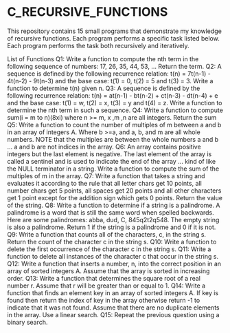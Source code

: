 # C_RECURSIVE_FUNCTIONS

This repository contains 15 small programs that demonstrate my knowledge of recursive functions. Each program performs a specific task listed below. Each program performs the task both recursively and iteratively.

List of Functions
Q1: 	Write a function to compute the nth term in the following sequence of numbers: 17, 26, 35, 44, 53, … Return the term.
Q2: 	A sequence is defined by the following recurrence relation: t(n) = 7t(n-1) - 4t(n-2) - 9t(n-3) and the base case: t(1) = 0, t(2) = 5 and t(3) = 3. Write a function to determine t(n) given n.
Q3: 	A sequence is defined by the following recurrence relation: t(n) = at(n-1) - bt(n-2) + ct(n-3) - dt(n-4) + e and the base case: t(1) = w, t(2) = x, t(3) = y and t(4) = z. Write a function to determine the nth term in such a sequence.
Q4:	Write a function to compute sum(i = m to n)(8xi) where n >= m, x ,m ,n are all integers. Return the sum
Q5:	Write a function to count the number of multiples of m between a and b in an array of integers A. Where b >=a, and a, b, and m are all whole numbers. NOTE that the multiples are between the whole numbers a and b … a and b are not indices in the array.
Q6: 	An array contains positive integers but the last element is negative. The last element of the array is called a sentinel and is used to indicate the end of the array … kind of like the NULL terminator in a string. Write a function to compute the sum of the multiples of m in the array.
Q7: 	Write a function that takes a string and evaluates it according to the rule that all letter chars get 10 points, all number chars get 5 points, all spaces get 20 points and all other characters get 1 point except for the addition sign which gets 0 points. Return the value of the string.
Q8:	Write a function to determine if a string is a palindrome. A palindrome is a word that is still the same word when spelled backwards. Here are some palindromes: abba, dud, C, 845q2t2q548. The empty string is also a palindrome. Return 1 if the string is a palindrome and 0 if it is not.
Q9: 	Write a function that counts all of the characters, c, in the string s. Return the count of the character c in the string s.
Q10:	Write a function to delete the first occurrence of the character c in the string s.
Q11:	Write a function to delete all instances of the character c that occur in the string s.
Q12:	Write a function that inserts a number, n, into the correct position in an array of sorted integers A. Assume that the array is sorted in increasing order.
Q13:	Write a function that determines the square root of a real number r. Assume that r will be greater than or equal to 1.
Q14:	Write a function that finds an element key in an array of sorted integers A. If key is found then return the index of key in the array otherwise return -1 to indicate that it was not found. Assume that there are no duplicate elements in the array. Use a linear search.
Q15:	Repeat the previous question using a binary search.
